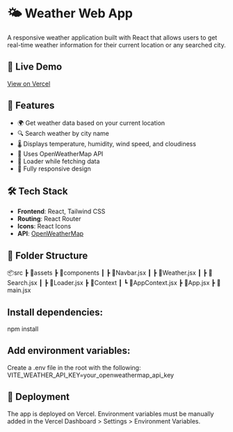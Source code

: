 # 🌤️ Weather Web App

A responsive weather application built with React that allows users to get real-time weather information for their current location or any searched city.

## 🔗 Live Demo

[View on Vercel](https://your-app-url.vercel.app)

## 🚀 Features

- 🌍 Get weather data based on your current location
- 🔍 Search weather by city name
- 🌡️ Displays temperature, humidity, wind speed, and cloudiness
- 🧭 Uses OpenWeatherMap API
- 🔄 Loader while fetching data
- 📱 Fully responsive design

## 🛠️ Tech Stack

- **Frontend**: React, Tailwind CSS
- **Routing**: React Router
- **Icons**: React Icons
- **API**: [OpenWeatherMap](https://openweathermap.org/api)

## 🧩 Folder Structure
📦src
┣ 📂assets
┣ 📂components
┃ ┣ 📜Navbar.jsx
┃ ┣ 📜Weather.jsx
┃ ┣ 📜Search.jsx
┃ ┣ 📜Loader.jsx
┣ 📂Context
┃ ┗ 📜AppContext.jsx
┣ 📜App.jsx
┣ 📜main.jsx

## Install dependencies:

npm install

## Add environment variables:

Create a .env file in the root with the following:
VITE_WEATHER_API_KEY=your_openweathermap_api_key

## 🚀 Deployment

The app is deployed on Vercel. Environment variables must be manually added in the Vercel Dashboard > Settings > Environment Variables.